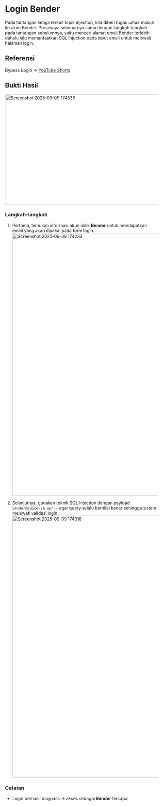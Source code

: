 # Login Bender
Pada tantangan ketiga terkait topik injection, kita diberi tugas untuk masuk ke akun Bender. Prosesnya sebenarnya sama dengan langkah-langkah pada tantangan sebelumnya, yaitu mencari alamat email Bender terlebih dahulu lalu memanfaatkan SQL Injection pada input email untuk melewati halaman login.
## Referensi

Bypass Login → [YouTube Shorts](https://youtube.com/shorts/XSpDXLFdPZk?si=1gzAPip35bbrxQK8)

## Bukti Hasil

<img width="1919" height="363" alt="Screenshot 2025-09-09 174339" src="https://github.com/user-attachments/assets/3f64f643-a7a4-4449-bfcf-7bc22377d5cd" />

### Langkah-langkah

1. Pertama, temukan informasi akun milik **Bender** untuk mendapatkan email yang akan dipakai pada form login.
   <img width="1919" height="865" alt="Screenshot 2025-09-09 174233" src="https://github.com/user-attachments/assets/b6e1e307-5804-4496-a830-aae37ae161e1" />


2. Selanjutnya, gunakan teknik SQL Injection dengan payload `bender@juice-sh.op'--` agar query selalu bernilai benar sehingga sistem melewati validasi login.
   <img width="1919" height="863" alt="Screenshot 2025-09-09 174318" src="https://github.com/user-attachments/assets/45fa632c-539d-48b1-8462-621d87d3091c" />

### Catatan

* Login berhasil dibypass → akses sebagai **Bender** tercapai 
